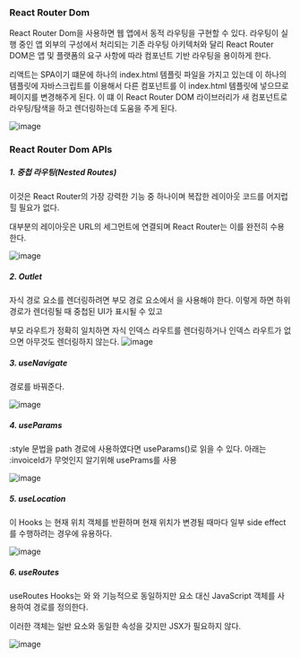 ### React Router Dom

React Router Dom을 사용하면 웹 앱에서 동적 라우팅을 구현할 수 있다. 라우팅이 실행 중인 앱 외부의 구성에서 처리되는 기존 라우팅 아키텍처와 달리 React Router DOM은 앱 및 플랫폼의 요구 사항에 따라 컴포넌트 기반 라우팅을 용이하게 한다.


리액트는 SPA이기 떄문에 하나의 index.html 템플릿 파일을 가지고 있는데 이 하나의 템플릿에 자바스크립트를 이용해서 다른 컴포넌트를 이 index.html 템플릿에 넣으므로 페이지를 변경해주게 된다. 
이 떄 이 React Router DOM 라이브러리가 새 컴포넌트로 라우팅/탐색을 하고 렌더링하는데 도움을 주게 된다.

![image](https://user-images.githubusercontent.com/70560755/229807055-944afa79-2869-4f3d-bafa-0e9598fd1bde.png)



### React Router Dom APIs

##### 1. 중첩 라우팅(Nested Routes)

이것은 React Router의 가장 강력한 기능 중 하나이며 복잡한 레이아웃 코드를 어지럽힐 필요가 없다. 

대부분의 레이아웃은 URL의 세그먼트에 연결되며 React Router는 이를 완전히 수용한다.

![image](https://user-images.githubusercontent.com/70560755/229804165-740be1db-c8ed-47af-961d-96d760e257d8.png)


##### 2. Outlet

자식 경로 요소를 렌더링하려면 부모 경로 요소에서 <Outlet>을 사용해야 한다. 이렇게 하면 하위 경로가 렌더링될 때 중첩된 UI가 표시될 수 있고
    
부모 라우트가 정확히 일치하면 자식 인덱스 라우트를 렌더링하거나 인덱스 라우트가 없으면 아무것도 렌더링하지 않는다.
![image](https://user-images.githubusercontent.com/70560755/229804904-ff396e37-b354-40b4-9bf3-53b027a31469.png)

##### 3. useNavigate
    
경로를 바꿔준다. 
    
![image](https://user-images.githubusercontent.com/70560755/229805254-5cc6cce5-cefd-462e-9251-5508395b196d.png)
    
    
##### 4. useParams
    
:style 문법을 path 경로에 사용하였다면 useParams()로 읽을 수 있다.
아래는 :invoiceId가 무엇인지 알기위해 usePrams를 사용
    
![image](https://user-images.githubusercontent.com/70560755/229805770-bea8ca12-11b9-47a5-891a-f03451b4dd8f.png)

    
##### 5. useLocation
    
이 Hooks 는 현재 위치 객체를 반환하며 현재 위치가 변경될 때마다 일부 side effect를 수행하려는 경우에 유용하다.
 
![image](https://user-images.githubusercontent.com/70560755/229806314-1ab5f117-8ec4-4a29-b00e-fa132ff572c8.png)

    
##### 6. useRoutes
    
useRoutes Hooks는 와 <Routes>와 기능적으로 동일하지만 <Route> 요소 대신 JavaScript 객체를 사용하여 경로를 정의한다.

이러한 객체는 일반 <Route> 요소와 동일한 속성을 갖지만 JSX가 필요하지 않다.
    
![image](https://user-images.githubusercontent.com/70560755/229806857-5002f8c1-1521-4991-ad48-5c11415d5660.png)
